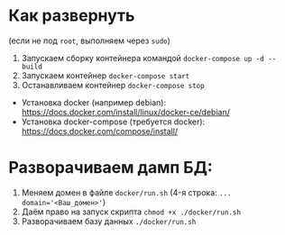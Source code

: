 Как развернуть
==============

(если не под `root`, выполняем через `sudo`)
1. Запускаем сборку контейнера командой `docker-compose up -d --build`
2. Запускаем контейнер `docker-compose start`
3. Останавливаем контейнер `docker-compose stop`

- Установка docker (например debian): https://docs.docker.com/install/linux/docker-ce/debian/
- Установка docker-compose (требуется docker): https://docs.docker.com/compose/install/

Разворачиваем дамп БД:
==============
1. Меняем домен в файле `docker/run.sh` (4-я строка: `... domain='<Ваш_домен>'`)
2. Даём право на запуск скрипта `chmod +x ./docker/run.sh`
3. Разворачиваем базу данных `./docker/run.sh`